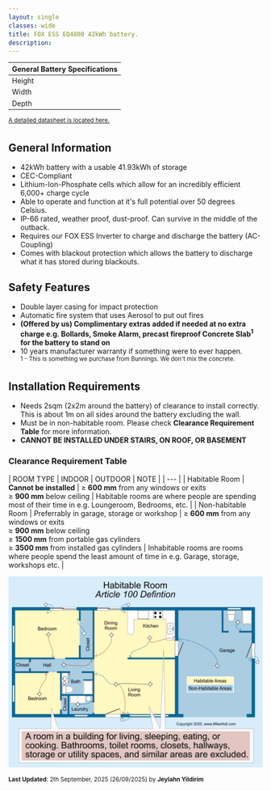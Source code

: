 ```yaml
---
layout: single
classes: wide
title: FOX ESS EQ4800 42kWh battery.
description: 
---
```


| General Battery Specifications |
| --- |
| Height | 1352 mm (~1.4m) |
| Width | 570 mm (~60cm) |
| Depth | 380 mm (~40cm) |

<sup>[A detailed datasheet is located here.](https://www.fox-ess.com/wp-content/uploads/2024/12/EN-EQ4800-Datasheet-V1.2-20241111.pdf)</sup>

## General Information
- 42kWh battery with a usable 41.93kWh of storage
- CEC-Compliant
- Lithium-Ion-Phosphate cells which allow for an incredibly efficient 6,000+ charge cycle
- Able to operate and function at it's full potential over 50 degrees Celsius.
- IP-66 rated, weather proof, dust-proof. Can survive in the middle of the outback.
- Requires our FOX ESS Inverter to charge and discharge the battery (AC-Coupling)
- Comes with blackout protection which allows the battery to discharge what it has stored during blackouts.

## Safety Features
- Double layer casing for impact protection
- Automatic fire system that uses Aerosol to put out fires
- **(Offered by us) Complimentary extras added if needed at no extra charge e.g. Bollards, Smoke Alarm, precast fireproof Concrete Slab<sup>1</sup> for the battery to stand on**
- 10 years manufacturer warranty if something were to ever happen.  
<sup>1 - This is something we purchase from Bunnings. We don't mix the concrete.</sup>

## Installation Requirements
- Needs 2sqm (2x2m around the battery) of clearance to install correctly. This is about 1m on all sides around the battery excluding the wall.
- Must be in non-habitable room. Please check **Clearance Requirement Table** for more information.
- **CANNOT BE INSTALLED UNDER STAIRS, ON ROOF, OR BASEMENT**

### Clearance Requirement Table

| ROOM TYPE | INDOOR | OUTDOOR | NOTE |
| --- |
| Habitable Room | **Cannot be installed** | ≥ **600 mm** from any windows or exits<br> ≥ **900 mm** below ceiling | Habitable rooms are where people are spending most of their time in e.g. Loungeroom, Bedrooms, etc. |
| Non-habitable Room | Preferrably in garage, storage or workshop | ≥ **600 mm** from any windows or exits<br> ≥ **900 mm** below ceiling<br> ≥ **1500 mm** from portable gas cylinders<br> ≥ **3500 mm** from installed gas cylinders | Inhabitable rooms are rooms where people spend the least amount of time in e.g. Garage, storage, workshops etc. |

![Diagram listing whether it is a habitable room or not](assets\images\habitableroom.png "Habitable vs Non-Habitable Rooms")

<sup>**Last Updated**: 2th September, 2025 (26/09/2025) by **Jeylahn Yildirim**</sup>
